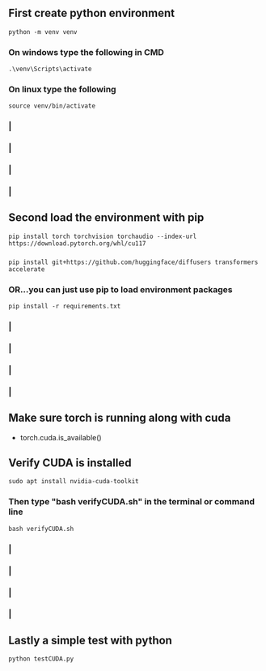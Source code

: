 ## First create python environment
    python -m venv venv
 ### On windows type the following in CMD
    .\venv\Scripts\activate
 ### On linux type the following
    source venv/bin/activate

### |
### |
### |
### |



## Second load the environment with pip
    pip install torch torchvision torchaudio --index-url https://download.pytorch.org/whl/cu117
###
    pip install git+https://github.com/huggingface/diffusers transformers accelerate
### OR...you can just use pip to load environment packages
    pip install -r requirements.txt


### |
### |
### |
### |


## Make sure torch is running along with cuda
- torch.cuda.is_available()

## Verify CUDA is installed
    sudo apt install nvidia-cuda-toolkit
 ### Then type "bash verifyCUDA.sh" in the terminal or command line
    bash verifyCUDA.sh

### |
### |
### |
### |

## Lastly a simple test with python
    python testCUDA.py